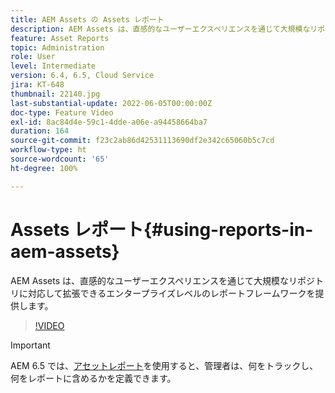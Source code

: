 ```yaml
---
title: AEM Assets の Assets レポート
description: AEM Assets は、直感的なユーザーエクスペリエンスを通じて大規模なリポジトリに対応して拡張できるエンタープライズレベルのレポートフレームワークを提供します。
feature: Asset Reports
topic: Administration
role: User
level: Intermediate
version: 6.4, 6.5, Cloud Service
jira: KT-648
thumbnail: 22140.jpg
last-substantial-update: 2022-06-05T00:00:00Z
doc-type: Feature Video
exl-id: 8ac84d4e-59c1-4dde-a06e-a94458664ba7
duration: 164
source-git-commit: f23c2ab86d42531113690df2e342c65060b5c7cd
workflow-type: ht
source-wordcount: '65'
ht-degree: 100%

---
```


# Assets レポート{#using-reports-in-aem-assets}

AEM Assets は、直感的なユーザーエクスペリエンスを通じて大規模なリポジトリに対応して拡張できるエンタープライズレベルのレポートフレームワークを提供します。

>[!VIDEO](https://video.tv.adobe.com/v/22140?quality=12&learn=on)


>[!IMPORTANT]
>
>AEM 6.5 では、[アセットレポート](https://experienceleague.adobe.com/docs/experience-manager-65/assets/administer/asset-reports.html?lang=ja#prerequisite-for-reporting)を使用すると、管理者は、何をトラックし、何をレポートに含めるかを定義できます。
